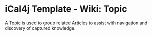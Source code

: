 # iCal4j Template - Wiki: Topic

A Topic is used to group related Articles to assist with navigation and discovery of captured knowledge.
